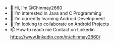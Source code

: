 - 👋 Hi, I’m @Chinmay2660
- 👀 I’m interested in Java and C Programming 
- 🌱 I’m currently learning Android Development
- 💞️ I’m looking to collaborate on Android Projects
- 📫 How to reach me Contact on Linkedin  https://www.linkedin.com/in/chinmay2660/

<!---
Chinmay2660/Chinmay2660 is a ✨ special ✨ repository because its `README.md` (this file) appears on your GitHub profile.
You can click the Preview link to take a look at your changes.
--->
